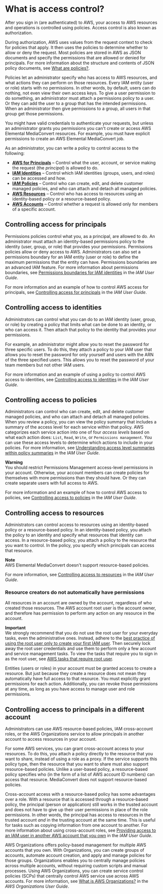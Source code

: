 # What is access control?<a name="auth_access_what-is-access-control"></a>

After you sign in \(are authenticated\) to AWS, your access to AWS resources and operations is controlled using policies\. Access control is also known as authorization\.

During authorization, AWS uses values from the request context to check for policies that apply\. It then uses the policies to determine whether to allow or deny the request\. Most policies are stored in AWS as JSON documents and specify the permissions that are allowed or denied for principals\. For more information about the structure and contents of JSON policy documents, see [What are policies?](auth_access_what-are-policies.md)\.

Policies let an administrator specify who has access to AWS resources, and what actions they can perform on those resources\. Every IAM entity \(user or role\) starts with no permissions\. In other words, by default, users can do nothing, not even view their own access keys\. To give a user permission to do something, an administrator must attach a permissions policy to a user\. Or they can add the user to a group that has the intended permissions\. When an administrator then give permissions to a group, all users in that group get those permissions\.

You might have valid credentials to authenticate your requests, but unless an administrator grants you permissions you can't create or access AWS Elemental MediaConvert resources\. For example, you must have explicit permissions to create an AWS Elemental MediaConvert job\.

As an administrator, you can write a policy to control access to the following:
+ **[AWS for Principals](#auth_access_controlling-principals)** – Control what the  user, account, or service making the request \(the *principal*\) is allowed to do\. 
+ **[IAM Identities](#auth_access_controlling-identities)** – Control which IAM identities \(groups, users, and roles\) can be accessed and how\.
+ **[IAM Policies](#auth_access_controlling-policies)** – Control who can create, edit, and delete customer managed policies, and who can attach and detach all managed policies\.
+ **[AWS Resources](#auth_access_controlling-resources)** – Control who has access to resources using an identity\-based policy or a resource\-based policy\.
+ **[AWS Accounts](#auth_access_controlling-principal-accounts)** – Control whether a request is allowed only for members of a specific account\.

## Controlling access for principals<a name="auth_access_controlling-principals"></a>

Permissions policies control what you, as a principal, are allowed to do\. An administrator must attach an identity\-based permissions policy to the identity \(user, group, or role\) that provides your permissions\. Permissions policies allow or deny access to AWS\. Administrators can also set a permissions boundary for an IAM entity \(user or role\) to define the maximum permissions that the entity can have\. Permissions boundaries are an advanced IAM feature\. For more information about permissions boundaries, see [Permissions boundaries for IAM identities](https://docs.aws.amazon.com/IAM/latest/UserGuide/access_policies_boundaries.html) in the *IAM User Guide*\.

For more information and an example of how to control AWS access for principals, see [Controlling access for principals](https://docs.aws.amazon.com/IAM/latest/UserGuide/access_controlling.html#access_controlling-principals) in the *IAM User Guide*\.

## Controlling access to identities<a name="auth_access_controlling-identities"></a>

Administrators can control what you can do to an IAM identity \(user, group, or role\) by creating a policy that limits what can be done to an identity, or who can access it\. Then attach that policy to the identity that provides your permissions\. 

For example, an administrator might allow you to reset the password for three specific users\. To do this, they attach a policy to your IAM user that allows you to reset the password for only yourself and users with the ARN of the three specified users\. This allows you to reset the password of your team members but not other IAM users\.

For more information and an example of using a policy to control AWS access to identities, see [Controlling access to identities](https://docs.aws.amazon.com/IAM/latest/UserGuide/access_controlling.html#access_controlling-identities) in the *IAM User Guide*\.

## Controlling access to policies<a name="auth_access_controlling-policies"></a>

Administrators can control who can create, edit, and delete customer managed policies, and who can attach and detach all managed policies\. When you review a policy, you can view the policy summary that includes a summary of the access level for each service within that policy\. AWS categorizes each service action into one of four *access levels* based on what each action does: `List`, `Read`, `Write`, or `Permissions management`\. You can use these access levels to determine which actions to include in your policies\. For more information, see [Understanding access level summaries within policy summaries](https://docs.aws.amazon.com/IAM/latest/UserGuide/access_policies_understand-policy-summary-access-level-summaries.html) in the *IAM User Guide*\.

**Warning**  
You should restrict Permissions Management access\-level permissions in your account\. Otherwise, your account members can create policies for themselves with more permissions than they should have\. Or they can create separate users with full access to AWS\. 

For more information and an example of how to control AWS access to policies, see [Controlling access to policies](https://docs.aws.amazon.com/IAM/latest/UserGuide/access_controlling.html#access_controlling-policies) in the *IAM User Guide*\.

## Controlling access to resources<a name="auth_access_controlling-resources"></a>

Administrators can control access to resources using an identity\-based policy or a resource\-based policy\. In an identity\-based policy, you attach the policy to an identity and specify what resources that identity can access\. In a resource\-based policy, you attach a policy to the resource that you want to control\. In the policy, you specify which principals can access that resource\.

**Note**  
AWS Elemental MediaConvert doesn't support resource\-based policies\.

 

For more information, see [Controlling access to resources](https://docs.aws.amazon.com/IAM/latest/UserGuide/access_controlling.html#access_controlling-resources) in the *IAM User Guide*\.

### Resource creators do not automatically have permissions<a name="NoDefaultPermissions"></a>

All resources in an account are owned by the account, regardless of who created those resources\. The AWS account root user is the account owner, and therefore  has permission to perform any action on any resource in the account\.

**Important**  
We strongly recommend that you do not use the root user for your everyday tasks, even the administrative ones\. Instead, adhere to the [best practice of using the root user only to create your first IAM user](https://docs.aws.amazon.com/IAM/latest/UserGuide/best-practices.html#create-iam-users)\. Then securely lock away the root user credentials and use them to perform only a few account and service management tasks\. To view the tasks that require you to sign in as the root user, see [AWS tasks that require root user](https://docs.aws.amazon.com/general/latest/gr/aws_tasks-that-require-root.html)\.

Entities \(users or roles\) in your account must be granted access to create a resource\. But just because they create a resource does not mean they automatically have full access to that resource\. You must explicitly grant permissions for each action\. Additionally, you can revoke those permissions at any time, as long as you have access to manage user and role permissions\.

## Controlling access to principals in a different account<a name="auth_access_controlling-principal-accounts"></a>

Administrators can use AWS resource\-based policies, IAM cross\-account roles, or the AWS Organizations service to allow principals in another account to access resources in your account\.

For some AWS services, you can grant cross\-account access to your resources\. To do this, you attach a policy directly to the resource that you want to share, instead of using a role as a proxy\. If the service supports this policy type, then the resource that you want to share must also support resource\-based policies\. Unlike a user\-based policy, a resource\-based policy specifies who \(in the form of a list of AWS account ID numbers\) can access that resource\. MediaConvert does not support resource\-based policies\.

Cross\-account access with a resource\-based policy has some advantages over a role\. With a resource that is accessed through a resource\-based policy, the principal \(person or application\) still works in the trusted account and does not have to give up their user permissions in place of the role permissions\. In other words, the principal has access to resources in the trusted account *and* in the trusting account at the same time\. This is useful for tasks such as copying information from one account to another\. For more information about using cross\-account roles, see [Providing access to an IAM user in another AWS account that you own](https://docs.aws.amazon.com/IAM/latest/UserGuide/id_roles_common-scenarios_aws-accounts.html) in the *IAM User Guide*\.

AWS Organizations offers policy\-based management for multiple AWS accounts that you own\. With Organizations, you can create groups of accounts, automate account creation, and apply and manage policies for those groups\. Organizations enables you to centrally manage policies across multiple accounts, without requiring custom scripts and manual processes\. Using AWS Organizations, you can create service control policies \(SCPs\) that centrally control AWS service use across AWS accounts\. For more information, see [What is AWS Organizations?](https://docs.aws.amazon.com/organizations/latest/userguide/orgs_introduction.html) in the *AWS Organizations User Guide*\.
